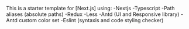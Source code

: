 This is a starter template for [Next.js] using:
  -Nextjs
  -Typescript
  -Path aliases (absolute paths)
  -Redux
  -Less
  -Antd (UI and Responsive library)
  -Antd custom color set
  -Eslint (syntaxis and code styling checker)